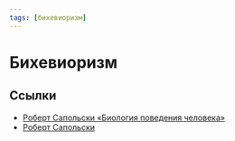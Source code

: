 ```yaml
---
tags: [бихевиоризм]
---
```

# Бихевиоризм

## Ссылки

* [Роберт Сапольски «Биология поведения человека»](https://www.youtube.com/watch?v=ik9t96SMtB0&list=PL8YZyma552VcePhq86dEkohvoTpWPuauk)
* [Роберт Сапольски](%D0%A0%D0%BE%D0%B1%D0%B5%D1%80%D1%82%20%D0%A1%D0%B0%D0%BF%D0%BE%D0%BB%D1%8C%D1%81%D0%BA%D0%B8.md)